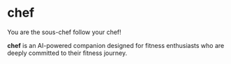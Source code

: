 # chef
You are the sous-chef follow your chef! 

**chef** is an AI-powered companion designed for fitness enthusiasts who are deeply committed to their fitness journey.
